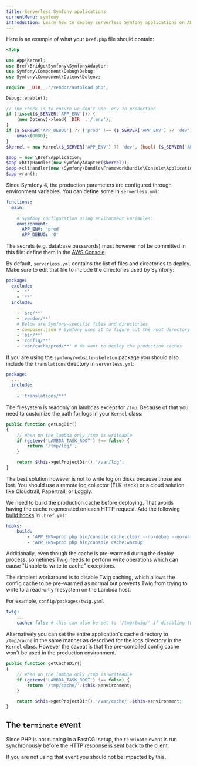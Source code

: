 ```yaml
---
title: Serverless Symfony applications
currentMenu: symfony
introduction: Learn how to deploy serverless Symfony applications on AWS Lambda using Bref.
---
```


Here is an example of what your `bref.php` file should contain:

```php
<?php

use App\Kernel;
use Bref\Bridge\Symfony\SymfonyAdapter;
use Symfony\Component\Debug\Debug;
use Symfony\Component\Dotenv\Dotenv;

require __DIR__.'/vendor/autoload.php';

Debug::enable();

// The check is to ensure we don't use .env in production
if (!isset($_SERVER['APP_ENV'])) {
    (new Dotenv)->load(__DIR__.'/.env');
}
if ($_SERVER['APP_DEBUG'] ?? ('prod' !== ($_SERVER['APP_ENV'] ?? 'dev'))) {
    umask(0000);
}
$kernel = new Kernel($_SERVER['APP_ENV'] ?? 'dev', (bool) ($_SERVER['APP_DEBUG'] ?? ('prod' !== ($_SERVER['APP_ENV'] ?? 'dev'))));

$app = new \Bref\Application;
$app->httpHandler(new SymfonyAdapter($kernel));
$app->cliHandler(new \Symfony\Bundle\FrameworkBundle\Console\Application($kernel));
$app->run();
```

Since Symfony 4, the production parameters are configured through environment variables. You can define some in `serverless.yml`:

```yaml
functions:
  main:
    ...
    # Symfony configuration using environment variables:
    environment:
      APP_ENV: 'prod'
      APP_DEBUG: '0'
```

The secrets (e.g. database passwords) must however not be committed in this file: define them in the [AWS Console](https://console.aws.amazon.com).

By default, `serverless.yml` contains the list of files and directories to deploy. Make sure to edit that file to include the directories used by Symfony:

```yaml
package:
  exclude:
    - '*'
    - '**'
  include:
    ...
    - 'src/**'
    - 'vendor/**'
    # Below are Symfony-specific files and directories
    - composer.json # Symfony uses it to figure out the root directory
    - 'bin/**'
    - 'config/**'
    - 'var/cache/prod/**' # We want to deploy the production caches
```

If you are using the `symfony/website-skeleton` package you should also include the `translations` directory in `serverless.yml`:

```yaml
package:
  ...
  include:
    ...
    - 'translations/**'
```

The filesystem is readonly on lambdas except for `/tmp`. Because of that you need to customize the path for logs in your `Kernel` class:

```php
public function getLogDir()
{
    // When on the lambda only /tmp is writeable
    if (getenv('LAMBDA_TASK_ROOT') !== false) {
        return '/tmp/log/';
    }

    return $this->getProjectDir().'/var/log';
}
```

The best solution however is not to write log on disks because those are lost. You should use a remote log collector (ELK stack) or a cloud solution like Cloudtrail, Papertrail, or Loggly.

We need to build the production cache before deploying. That avoids having the cache regenerated on each HTTP request. Add the following [build hooks](#build-hooks) in `.bref.yml`:

```yaml
hooks:
    build:
        - 'APP_ENV=prod php bin/console cache:clear --no-debug --no-warmup'
        - 'APP_ENV=prod php bin/console cache:warmup'
```

Additionally, even though the cache is pre-warmed during the deploy process, sometimes Twig needs to perform write operations which can cause "Unable to write to cache" exceptions.

The simplest workaround is to disable Twig caching, which allows the config cache to be pre-warmed as normal but prevents Twig from trying to write to a read-only filesystem on the Lambda host.

For example, `config/packages/twig.yaml`

```yaml
twig:
    ...
    cache: false # this can also be set to '/tmp/twig/' if disabling the Twig cache isn't an option for you
```

Alternatively you can set the entire application's cache directory to `/tmp/cache` in the same manner as described for the logs directory in the `Kernel` class. However the caveat is that the pre-compiled config cache won't be used in the production environment.

```php
public function getCacheDir()
{
    // When on the lambda only /tmp is writeable
    if (getenv('LAMBDA_TASK_ROOT') !== false) {
        return '/tmp/cache/'.$this->environment;
    }

    return $this->getProjectDir().'/var/cache/'.$this->environment;
}
```

## The `terminate` event

Since PHP is not running in a FastCGI setup, the `terminate` event is run synchronously before the HTTP response is sent back to the client.

If you are not using that event you should not be impacted by this.
